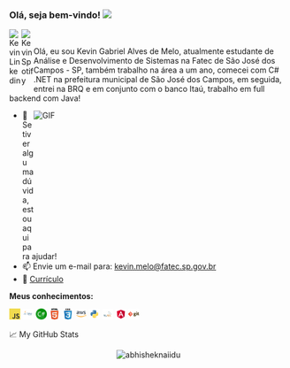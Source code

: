 ### Olá, seja bem-vindo! <img src="https://media.giphy.com/media/hvRJCLFzcasrR4ia7z/giphy.gif" width="25px">
<a href="https://www.linkedin.com/in/kevin-melo-1004/">
  <img align="left" alt="Kevin Linkedin" width="22px" src="https://raw.githubusercontent.com/peterthehan/peterthehan/master/assets/linkedin.svg" />
</a>
<a href="https://open.spotify.com/user/rjx82yc6a3ewk2uxq7bi1u6k8?si=fE7HqPxoQbmQ4dVFyFfRwA">
  <img align="left" alt="Kevin Spotify" width="22px" src="https://raw.githubusercontent.com/peterthehan/peterthehan/master/assets/spotify.svg" />
</a>
<br/>

Olá, eu sou Kevin Gabriel Alves de Melo, atualmente estudante de Análise e Desenvolvimento de Sistemas na Fatec de São José dos Campos - SP, também trabalho na área a um ano, comecei com C# .NET na prefeitura municipal de São José dos Campos, em seguida, entrei na BRQ e em conjunto com o banco Itaú, trabalho em full backend com Java!


  <img align="right" alt="GIF" src="https://github.com/abhisheknaiidu/abhisheknaiidu/blob/master/code.gif?raw=true" width="460" height="250" />
  
- 💬 Se tiver alguma dúvida, estou aqui para ajudar!
- 📫 Envie um e-mail para: kevin.melo@fatec.sp.gov.br
- 📝 [Currículo](https://drive.google.com/file/d/1UlWmtqdJOexDa0QYiXuXFxEyuzpVW3ED/view?usp=sharing)

**Meus conhecimentos:**  

<code><img height="20" src="https://raw.githubusercontent.com/github/explore/80688e429a7d4ef2fca1e82350fe8e3517d3494d/topics/javascript/javascript.png"></code>
<code><img height="20" src="https://raw.githubusercontent.com/github/explore/80688e429a7d4ef2fca1e82350fe8e3517d3494d/topics/java/java.png"></code>
<code><img height="20" src="https://raw.githubusercontent.com/github/explore/80688e429a7d4ef2fca1e82350fe8e3517d3494d/topics/csharp/csharp.png"></code>
<code><img height="20" src="https://raw.githubusercontent.com/github/explore/5c058a388828bb5fde0bcafd4bc867b5bb3f26f3/topics/html/html.png"></code>
<code><img height="20" src="https://raw.githubusercontent.com/github/explore/80688e429a7d4ef2fca1e82350fe8e3517d3494d/topics/css/css.png"></code>
<code><img height="20" src="https://raw.githubusercontent.com/github/explore/80688e429a7d4ef2fca1e82350fe8e3517d3494d/topics/aws/aws.png"></code>
<code><img height="20" src="https://raw.githubusercontent.com/github/explore/80688e429a7d4ef2fca1e82350fe8e3517d3494d/topics/python/python.png"></code>
<code><img height="20" src="https://raw.githubusercontent.com/github/explore/80688e429a7d4ef2fca1e82350fe8e3517d3494d/topics/mysql/mysql.png"></code>
<code><img height="20" src="https://raw.githubusercontent.com/github/explore/80688e429a7d4ef2fca1e82350fe8e3517d3494d/topics/angular/angular.png"></code>
<code><img height="20" src="https://raw.githubusercontent.com/github/explore/80688e429a7d4ef2fca1e82350fe8e3517d3494d/topics/git/git.png"></code>

📈 My GitHub Stats

<p align="center"> <img src="https://github-readme-stats.vercel.app/api?username=kevingabrielmelo&show_icons=true&theme=gotham" alt="abhisheknaiidu" />
